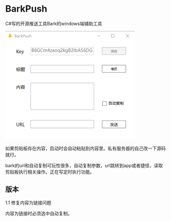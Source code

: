 # BarkPush
C#写的开源推送工具Bark的windows端辅助工具

![barkpush](/bark.png)

如果剪贴板存在内容，启动时会自动粘贴到内容里。私有服务器的自己改一下源码就行。


bark的url和自动复制可玩性很多，自动复制参数，url跳转到app或者捷径，读取剪贴板执行相关操作。正在写定时执行功能。

## 版本

1.1 修复内容为链接问题

内容为链接时必须选中自动复制。